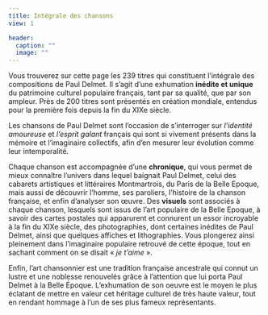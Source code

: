 ```yaml
---
title: Intégrale des chansons
view: 1

header: 
  caption: ""
  image: ""
---
```


Vous trouverez sur cette page les 239 titres qui constituent l’intégrale des compositions de Paul Delmet. Il s’agit d’une exhumation **inédite et unique** du patrimoine culturel populaire français, tant par sa qualité, que par son ampleur. Près de 200 titres sont présentés en création mondiale, entendus pour la première fois depuis la fin du XIXe siècle.

Les chansons de Paul Delmet sont l’occasion de s’interroger sur *l’identité amoureuse* et *l’esprit galant* français qui sont si vivement présents dans la mémoire et l’imaginaire collectifs, afin d’en mesurer leur évolution comme leur intemporalité.

Chaque chanson est accompagnée d’une **chronique**, qui vous permet de mieux connaître l’univers dans lequel baignait Paul Delmet, celui des cabarets artistiques et littéraires Montmartrois, du Paris de la Belle Epoque, mais aussi de découvrir l’homme, ses paroliers, l’histoire de la chanson française, et enfin d’analyser son œuvre. Des **visuels** sont associés à chaque chanson, lesquels sont issus de l’art populaire de la Belle Epoque, à savoir des cartes postales qui apparurent et connurent un essor incroyable à la fin du XIXe siècle, des photographies, dont certaines inédites de Paul Delmet, ainsi que quelques affiches et lithographies. Vous plongerez ainsi pleinement dans l’imaginaire populaire retrouvé de cette époque, tout en sachant comment on se disait « *je t’aime* ».

Enfin, l’art chansonnier est une tradition française ancestrale qui connut un lustre et une noblesse renouvelés grâce à l’attention que lui porta Paul Delmet à la Belle Époque. L’exhumation de son oeuvre est le moyen le plus éclatant de mettre en valeur cet héritage culturel de très haute valeur, tout en rendant hommage à l’un de ses plus fameux représentants.